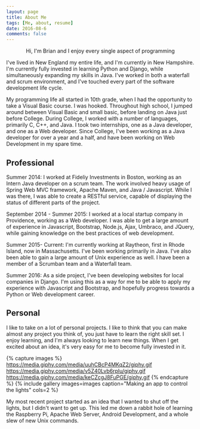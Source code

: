 ```yaml
---
layout: page
title: About Me
tags: [Me, about, resume]
date: 2016-08-6
comments: false
---
```

    
<center>Hi,  I'm Brian and I enjoy every single aspect of programming</center>

I've lived in New England my entire life, and I'm currently in New Hampshire. I'm currently fully invested in learning Python and Django, while simultaneously expanding my skills in Java. I've worked in both a waterfall and scrum environment, and I've touched every part of the software development life cycle.

My programming life all started in 10th grade, when I had the opportunity to take a Visual Basic course. I was hooked. Throughout high school, I jumped around between Visual Basic and small basic, before landing on Java just before College. During College, I worked with a number of languages, primarily C, C++, and Java.  I took two internships, one as a Java developer, and one as a Web developer. Since College, I've been working as a Java developer for over a year and a half, and have been working on Web Development in my spare time.


## Professional

Summer 2014: I worked at Fideliy Investments in Boston, working as an Intern Java developer on a scrum team. The work involved heavy usage of Spring Web MVC framework, Apache Maven, and Java / Javascript. While I was there, I was able to create a RESTful service, capable of displaying the status of different parts of the project.

September 2014 - Summer 2015: I worked at a local startup company in Providence, working as a Web developer. I was able to get a large amount of experience in Javascript, Bootstrap, Node.js, Ajax, Umbraco, and JQuery, while gaining knowledge on the best practices of web development.

Summer 2015- Current: I'm currently working at Raytheon, first in Rhode Island, now in Massachusetts. I've been working primarily in Java. I've also been able to gain a large amount of Unix experience as well. I have been a member of a Scrumban team and a Waterfall team.

Summer 2016: As a side project, I've been developing websites for local companies in Django.  I'm using this as a way for me to be able to apply my experience with Javascript and Bootstrap, and hopefully progress towards a Python or Web development career.


## Personal

I like to take on a lot of personal projects. I like to think that you can make almost any project you think of, you just have to learn the right skill set. I enjoy learning, and I'm always looking to learn new things.  When I get excited about an idea, it's very easy for me to become fully invested in it. 

{% capture images %}
    https://media.giphy.com/media/uuhCBcP4MKqZ2/giphy.gif
    https://media.giphy.com/media/v5Z40Lvb6rplu/giphy.gif
	https://media.giphy.com/media/keCZcgJ8FuPGE/giphy.gif
{% endcapture %}
{% include gallery images=images caption="Making an app to control the lights" cols=2 %}

My most recent project started as an idea that I wanted to shut off the lights, but I didn't want to get up. This led me down a rabbit hole of learning the Raspberry Pi, Apache Web Server, Android Development, and a whole slew of new Unix commands.




